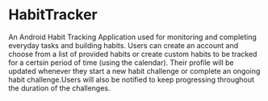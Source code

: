 # HabitTracker
An Android Habit Tracking Application used for monitoring and completing everyday tasks and building habits.
Users can create an account and choose from a list of provided habits or create custom habits to be tracked for a certsin period of time (using the calendar). Their profile will be updated whenever they start a new habit challenge or complete an ongoing habit challenge.Users will also be notified to keep progressing throughout the duration of the challenges.
